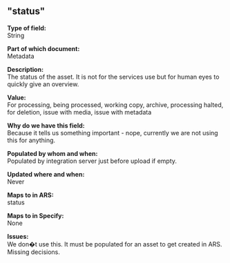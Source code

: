 ## "status"

**Type of field:**  
String  

**Part of which document:**  
Metadata

**Description:**  
The status of the asset. It is not for the services use but for human eyes to quickly give an overview.  

**Value:**  
For processing, being processed, working copy, archive, processing halted, for deletion, issue with media, issue with metadata

**Why do we have this field:**  
Because it tells us something important - nope, currently we are not using this for anything. 

**Populated by whom and when:**  
Populated by integration server just before upload if empty.   

**Updated where and when:**  
Never

**Maps to in ARS:**  
status

**Maps to in Specify:**  
None

**Issues:**  
We don�t use this. It must be populated for an asset to get created in ARS. Missing decisions.


